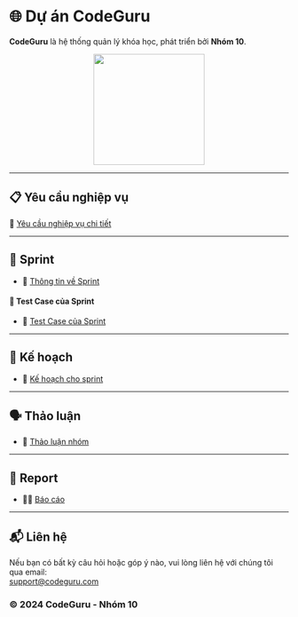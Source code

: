 # 🌐 **Dự án CodeGuru**

**CodeGuru** là hệ thống quản lý khóa học, phát triển bởi **Nhóm 10**.

<p align="center">
   <a href='#'> 
      <img src="https://res.cloudinary.com/duw4cwp7d/image/upload/v1728060682/logo-codeguru_mjy0p9.png" width="200px" disable=true>
   </a>
</p>

---

## 📋 **Yêu cầu nghiệp vụ**

🔗 [Yêu cầu nghiệp vụ chi tiết](https://docs.google.com/document/d/1nYn_AaWad2YLC9NcROHzbxDpuIcor1me51DFYx1RlKA/edit?usp=sharing)

---

## 🚀 **Sprint**


- 📅 [Thông tin về Sprint](https://docs.google.com/spreadsheets/d/1YXR_ko-Nf5xDWartQJrOn1LghvTl3uLfW8y3cVxJZcU/edit?gid=1995118574#gid=1995118574)

#### 🧪 **Test Case của Sprint**

- 📑 [Test Case của Sprint](https://docs.google.com/spreadsheets/d/1qGDb6MNE_0dCEzXgv1or3FDqhRgYss7F4nhPzDqZMx4/edit?gid=798368970#gid=798368970)

---

## 🧐 **Kế hoạch**
- 📅 [Kế hoạch cho sprint](https://docs.google.com/spreadsheets/d/1YXR_ko-Nf5xDWartQJrOn1LghvTl3uLfW8y3cVxJZcU/edit?gid=1399904452#gid=1399904452)

---

## 🗣️ **Thảo luận**
- 🤝 [Thảo luận nhóm](https://github.com/dinhgiaandev/CodeGuru_BE/discussions)

---

## 🪬 **Report**
- ✍🏼 [Báo cáo](https://docs.google.com/spreadsheets/d/1YXR_ko-Nf5xDWartQJrOn1LghvTl3uLfW8y3cVxJZcU/edit?gid=1247496228#gid=1247496228)

---

## 📬 **Liên hệ**

Nếu bạn có bất kỳ câu hỏi hoặc góp ý nào, vui lòng liên hệ với chúng tôi qua email:  
[support@codeguru.com](mailto:dinhgiaanforwork@gmail.com)

### © 2024 CodeGuru - Nhóm 10
